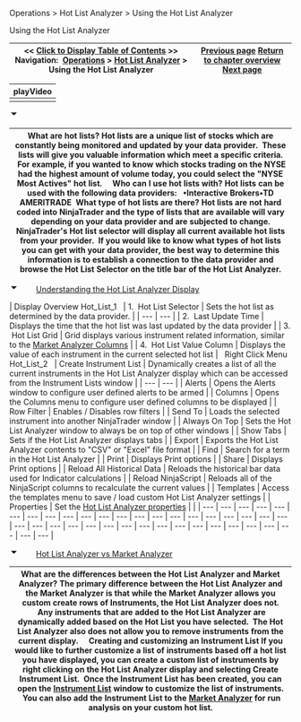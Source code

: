 ﻿


Operations \> Hot List Analyzer \> Using the Hot List Analyzer






















Using the Hot List Analyzer







| \<\< [Click to Display Table of Contents](using_the_hot_list_analyzer.md) \>\> **Navigation:**     [Operations](operations.md) \> [Hot List Analyzer](hot_list_analyzer.md) \> Using the Hot List Analyzer | [Previous page](hot_list_analyzer.md) [Return to chapter overview](hot_list_analyzer.md) [Next page](customizing_the_hot_list_analy.md) |
| --- | --- |
















| playVideo |
| --- |
|  |



![tog_minus](tog_minus.gif)




| What are hot lists? Hot lists are a unique list of stocks which are constantly being monitored and updated by your data provider.  These lists will give you valuable information which meet a specific criteria.  For example, if you wanted to know which stocks trading on the NYSE had the highest amount of volume today, you could select the "NYSE Most Actives" hot list.     Who can I use hot lists with? Hot lists can be used with the following data providers:   •Interactive Brokers•TD AMERITRADE  What type of hot lists are there? Hot lists are not hard coded into NinjaTrader and the type of lists that are available will vary depending on your data provider and are subjected to change. NinjaTrader's Hot list selector will display all current available hot lists from your provider.  If you would like to know what types of hot lists you can get with your data provider, the best way to determine this information is to establish a connection to the data provider and browse the Hot List Selector on the title bar of the Hot List Analyzer. |
| --- |



![tog_minus](tog_minus.gif)        [Understanding the Hot List Analyzer Display](javascript:HMToggle('toggle','UnderstandingTheHotListAnalyzerDisplay','UnderstandingTheHotListAnalyzerDisplay_ICON'))




| Display Overview Hot_List_1     | 1\.  Hot List Selector | Sets the hot list as determined by the data provider. | | --- | --- | | 2\.  Last Update Time | Displays the time that the hot list was last updated by the data provider | | 3\.  Hot List Grid | Grid displays various instrument related information, similar to the [Market Analyzer Columns](market_analyzer_column.md) | | 4\.  Hot List Value Column | Displays the value of each instrument in the current selected hot list |      Right Click Menu Hot_List_2     | Create Instrument List | Dynamically creates a list of all the current instruments in the Hot List Analyzer display which can be accessed from the Instrument Lists window | | --- | --- | | Alerts | Opens the Alerts window to configure user defined alerts to be armed | | Columns | Opens the Columns menu to configure user defined columns to be displayed | | Row Filter | Enables / Disables row filters | | Send To | Loads the selected instrument into another NinjaTrader window | | Always On Top | Sets the Hot List Analyzer window to always be on top of other windows | | Show Tabs | Sets if the Hot List Analyzer displays tabs | | Export | Exports the Hot List Analyzer contents to "CSV" or "Excel" file format | | Find | Search for a term in the Hot List Analyzer | | Print | Displays Print options | | Share | Displays Print options | | Reload All Historical Data | Reloads the historical bar data used for Indicator calculations | | Reload NinjaScript | Reloads all of the NinjaScript columns to recalculate the current values | | Templates | Access the templates menu to save / load custom Hot List Analyzer settings | | Properties | Set the [Hot List Analyzer properties](hot_list_analyzer_properties.md) | |
| --- | --- | --- | --- | --- | --- | --- | --- | --- | --- | --- | --- | --- | --- | --- | --- | --- | --- | --- | --- | --- | --- | --- | --- | --- | --- | --- | --- | --- | --- | --- | --- | --- | --- | --- | --- | --- | --- | --- |



![tog_minus](tog_minus.gif)        [Hot List Analyzer vs Market Analyzer](javascript:HMToggle('toggle','HotListAnalyzerVsMarketAnalyzer','HotListAnalyzerVsMarketAnalyzer_ICON'))




| What are the differences between the Hot List Analyzer and Market Analyzer? The primary difference between the Hot List Analyzer and the Market Analyzer is that while the Market Analyzer allows you custom create rows of Instruments, the Hot List Analyzer does not.  Any instruments that are added to the Hot List Analyzer are dynamically added based on the Hot List you have selected.  The Hot List Analyzer also does not allow you to remove instruments from the current display.     Creating and customizing an Instrument List If you would like to further customize a list of instruments based off a hot list you have displayed, you can create a custom list of instruments by right clicking on the Hot List Analyzer display and selecting Create Instrument List.  Once the Instrument List has been created, you can open the [Instrument List](instrument_lists.md) window to customize the list of instruments.  You can also add the Instrument List to the [Market Analyzer](market_analyzer.md) for run analysis on your custom hot list. |
| --- |










